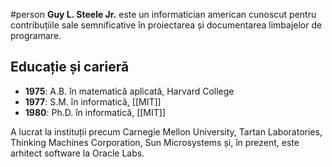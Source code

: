 #person
**Guy L. Steele Jr.** este un informatician american cunoscut pentru contribuțiile sale semnificative în proiectarea și documentarea limbajelor de programare.

## Educație și carieră

- **1975**: A.B. în matematică aplicată, Harvard College
- **1977**: S.M. în informatică, [[MIT]]
- **1980**: Ph.D. în informatică, [[MIT]]

A lucrat la instituții precum Carnegie Mellon University, Tartan Laboratories, Thinking Machines Corporation, Sun Microsystems și, în prezent, este arhitect software la Oracle Labs.
